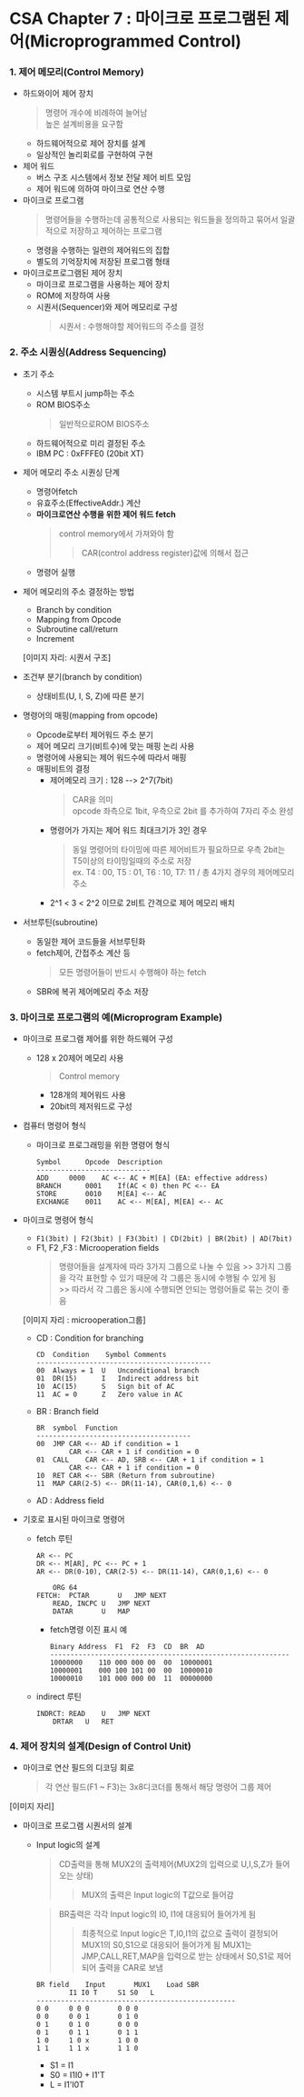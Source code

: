 # CSA Chapter 7 : 마이크로 프로그램된 제어(Microprogrammed Control)

### 1. 제어 메모리(Control Memory)
- 하드와이어 제어 장치
	> 명령어 개수에 비례하여 늘어남  
	> 높은 설계비용을 요구함
	- 하드웨어적으로 제어 장치를 설계
	- 일상적인 놀리회로를 구현하여 구현
- 제어 워드
	- 버스 구조 시스템에서 정보 전달 제어 비트 모임
	- 제어 워드에 의하여 마이크로 연산 수행
- 마이크로 프로그램
	> 명령어들을 수행하는데 공통적으로 사용되는 워드들을 정의하고 묶어서 일괄적으로 저장하고 제어하는 프로그램
	- 명령을 수행하는 일련의 제어워드의 집합
	- 별도의 기억장치에 저장된 프로그램 형태
- 마이크로프로그램된 제어 장치
	- 마이크로 프로그램을 사용하는 제어 장치
	- ROM에 저장하여 사용
	- 시퀀서(Sequencer)와 제어 메모리로 구성
		> 시퀀서 : 수행해야할 제어워드의 주소를 결정
### 2. 주소 시퀀싱(Address Sequencing)
- 초기 주소
	- 시스템 부트시 jump하는 주소
	- ROM BIOS주소
		> 일반적으로ROM BIOS주소
	- 하드웨어적으로 미리 결정된 주소
	- IBM PC : 0xFFFE0 (20bit XT)
- 제어 메모리 주소 시퀀싱 단계
	- 명령어fetch
	- 유효주소(EffectiveAddr.) 계산
	- **마이크로연산 수행을 위한 제어 워드 fetch**
		> control memory에서 가져와야 함
		>> CAR(control address register)값에 의해서 접근
	- 명령어 실행
- 제어 메모리의 주소 결정하는 방법
	- Branch by condition
	- Mapping from Opcode
	- Subroutine call/return
	- Increment

	[이미지 자리: 시퀀서 구조]
- 조건부 분기(branch by condition)
	- 상태비트(U, I, S, Z)에 따른 분기
- 명령어의 매핑(mapping from opcode)
	- Opcode로부터 제어워드 주소 분기
	- 제어 메모리 크기(비트수)에 맞는 매핑 논리 사용
	- 명령어에 사용되는 제어 워드수에 따라서 매핑
	- 매핑비트의 결정
		- 제어메모리 크기 : 128 --> 2^7(7bit)
			> CAR을 의미  
			> opcode 좌측으로 1bit, 우측으로 2bit 를 추가하여 7자리 주소 완성
		- 명령어가 가지는 제어 워드 최대크기가 3인 경우
			> 동일 명령어의 타이밍에 따른 제어비트가 필요하므로 우측 2bit는 T5이상의 타이밍일때의 주소로 저장  
			> ex. T4 : 00, T5 : 01, T6 : 10, T7: 11 / 총 4가지 경우의 제어메모리 주소
		- 2^1 < 3 < 2^2 이므로 2비트 간격으로 제어 메모리 배치
- 서브루틴(subroutine)
	- 동일한 제어 코드들을 서브루틴화
	- fetch제어, 간접주소 계산 등
		> 모든 명령어들이 반드시 수행해야 하는 fetch
	- SBR에 복귀 제어메모리 주소 저장
### 3. 마이크로 프로그램의 예(Microprogram Example)
- 마이크로 프로그램 제어를 위한 하드웨어 구성
	- 128 x 20제어 메모리 사용
		> Control memory
		- 128개의 제어워드 사용
		- 20bit의 제저워드로 구성
- 컴퓨터 명령어 형식
	- 마이크로 프로그래밍을 위한 명령어 형식
		```
		Symbol		Opcode	Description
		----------------------------
		ADD		0000	AC <-- AC + M[EA] (EA: effective address)
		BRANCH		0001	If(AC < 0) then PC <-- EA
		STORE		0010	M[EA] <-- AC
		EXCHANGE	0011	AC <-- M[EA], M[EA] <-- AC
		```
- 마이크로 명령어 형식
	- `F1(3bit) | F2(3bit) | F3(3bit) | CD(2bit) | BR(2bit) | AD(7bit)`
	- F1, F2 ,F3 : Microoperation fields
		> 명령어들을 설계자에 따라 3가지 그룹으로 나눌 수 있음
			>> 3가지 그룹을 각각 표현할 수 있기 때문에 각 그룹은 동시에 수행될 수 있게 됨  
			>> 따라서 각 그룹은 동시에 수행되면 안되는 명령어들로 묶는 것이 좋음
	
	[이미지 자리 : microoperation그룹]
	- CD : Condition for branching
		```
		CD	Condition	 Symbol	Comments
		-------------------------------------------
		00	Always = 1	U	Unconditional branch
		01	DR(15)		I	Indirect address bit
		10	AC(15)		S	Sign bit of AC
		11	AC = 0		Z	Zero value in AC
		```
	- BR : Branch field
		```
		BR	symbol	Function
		--------------------------------------
		00	JMP	CAR <-- AD if condition = 1
				CAR <-- CAR + 1 if condition = 0
		01	CALL	CAR <-- AD, SRB <-- CAR + 1 if condition = 1
				CAR <-- CAR + 1 if condition = 0
		10	RET	CAR <-- SBR (Return from subroutine)
		11	MAP	CAR(2-5) <-- DR(11-14), CAR(0,1,6) <-- 0
		```
	- AD : Address field
- 기호로 표시된 마이크로 명령어
	- fetch 루틴
		```assembly
		AR <-- PC
		DR <-- M[AR], PC <-- PC + 1
		AR <-- DR(0-10), CAR(2-5) <-- DR(11-14), CAR(0,1,6) <-- 0

			ORG 64
		FETCH:	PCTAR		U	JMP	NEXT
			READ, INCPC	U	JMP	NEXT
			DATAR		U	MAP
		```
		- fetch명령 이진 표시 예
			```
			Binary Address	F1	F2	F3	CD	BR	AD
			-----------------------------------------------------------
			10000000	110	000	000	00	00	10000001
			10000001	000	100	101	00	00	10000010
			10000010	101	000	000	00	11	00000000
			```
	- indirect 루틴
		```assembly
		INDRCT:	READ	U	JMP	NEXT
			DRTAR	U	RET
		```
### 4. 제어 장치의 설계(Design of Control Unit)
- 마이크로 연산 필드의 디코딩 회로
	> 각 연산 필드(F1 ~ F3)는 3x8디코더를 통해서 해당 명령어 그룹 제어

[이미지 자리]
- 마이크로 프로그램 시퀀서의 설계
	- Input logic의 설계
		> CD출력을 통해 MUX2의 출력제어(MUX2의 입력으로 U,I,S,Z가 들어오는 상태)
		>> MUX의 출력은 Input logic의 T값으로 들어감
		
		> BR출력은 각각 Input logic의 I0, I1에 대응되어 들어가게 됨
		>> 최종적으로 Input logic은 T,I0,I1의 값으로 출력이 결정되어 MUX1의 S0,S1으로 대응되어 들어가게 됨
		>> MUX1는 JMP,CALL,RET,MAP을 입력으로 받는 상태에서 S0,S1로 제어되어 출력을 CAR로 보냄
		```
		BR field	Input		MUX1	Load SBR
				I1 I0 T		S1 S0	L
		-------------------------------------------------
		0 0		0 0 0		0 0	0
		0 0		0 0 1		0 1	0
		0 1		0 1 0		0 0	0
		0 1		0 1 1		0 1	1
		1 0		1 0 x		1 0	0
		1 1		1 1 x		1 1	0
		```
		- S1 = I1
		- S0 = I1I0 + I1'T
		- L = I1'I0T
